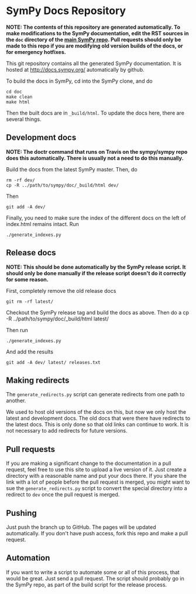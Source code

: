 # SymPy Docs Repository

**NOTE: The contents of this repository are generated automatically. To make
modifications to the SymPy documentation, edit the RST sources in the `doc`
directory of the [main SymPy
repo](https://github.com/sympy/sympy/tree/master/doc). Pull requests should
only be made to this repo if you are modifying old version builds of the docs,
or for emergency hotfixes.**

This git repository contains all the generated SymPy documentation. It is
hosted at http://docs.sympy.org/ automatically by github.

To build the docs in SymPy, cd into the SymPy clone, and do

    cd doc
    make clean
    make html

Then the built docs are in `_build/html`.  To update the docs here, there are
several things.

## Development docs

**NOTE: The doctr command that runs on Travis on the sympy/sympy repo does
this automatically. There is usually not a need to do this manually.**

Build the docs from the latest SymPy master. Then, do

    rm -rf dev/
    cp -R ../path/to/sympy/doc/_build/html dev/

Then

    git add -A dev/

Finally, you need to make sure the index of the different docs on the left
of index.html remains intact. Run

    ./generate_indexes.py

## Release docs

**NOTE: This should be done automatically by the SymPy release script. It
should only be done manually if the release script doesn't do it correctly for
some reason.**

First, completely remove the old release docs

    git rm -rf latest/

Checkout the SymPy release tag and build the docs as above.  Then do
a
    cp -R ../path/to/sympy/doc/_build/html latest/

Then run

    ./generate_indexes.py

And add the results

    git add -A dev/ latest/ releases.txt

## Making redirects

The `generate_redirects.py` script can generate redirects from one path to
another.

We used to host old versions of the docs on this, but now we only host the
latest and development docs. The old docs that were there have redirects to
the latest docs. This is only done so that old links can continue to work. It
is not necessary to add redirects for future versions.

## Pull requests

If you are making a significant change to the documentation in a pull request,
feel free to use this site to upload a live version of it.  Just create a
directory with a reasonable name and put your docs there. If you share the
link with a lot of people before the pull request is merged, you might want to
sue the `generate_redirects.py` script to convert the special directory into a
redirect to `dev` once the pull request is merged.

## Pushing

Just push the branch up to GitHub.  The pages will be updated automatically.
If you don't have push access, fork this repo and make a pull request.

## Automation

If you want to write a script to automate some or all of this process, that
would be great.  Just send a pull request.  The script should probably go in
the SymPy repo, as part of the build script for the release process.
